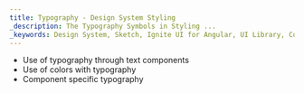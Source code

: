 ```yaml
---
title: Typography - Design System Styling
_description: The Typography Symbols in Styling ... 
_keywords: Design System, Sketch, Ignite UI for Angular, UI Library, Colors, Palettes
---
```


- Use of typography through text components
- Use of colors with typography
- Component specific typography

